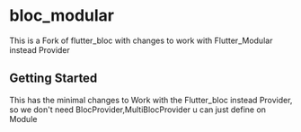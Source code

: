 # bloc_modular

This is a Fork of flutter_bloc with changes to work with Flutter_Modular instead Provider

## Getting Started


This has the minimal changes to Work with the Flutter_bloc instead Provider, so we don't need BlocProvider,MultiBlocProvider u can just define on Module
